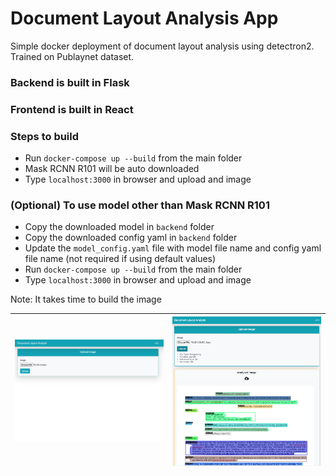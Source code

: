 # Document Layout Analysis App
Simple docker deployment of document layout analysis using detectron2. Trained on Publaynet dataset.

### Backend is built in Flask
### Frontend is built in React

### Steps to build
* Run `docker-compose up --build` from the main folder
* Mask RCNN R101 will be auto downloaded
* Type `localhost:3000` in browser and upload and image

### (Optional) To use model other than Mask RCNN R101
* Copy the downloaded model in `backend` folder
* Copy the downloaded config yaml in `backend` folder
* Update the `model_config.yaml` file with model file name and config yaml file name (not required if using default values)
* Run `docker-compose up --build` from the main folder
* Type `localhost:3000` in browser and upload and image

Note: It takes time to build the image

| <img src="1.png" width=400> | <img src="2.png" width=400> |
|---------------------------------------------------------------------------|---------------------------------------------------------------------------|
